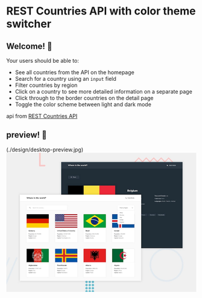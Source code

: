 # REST Countries API with color theme switcher

## Welcome! 👋

Your users should be able to:

- See all countries from the API on the homepage
- Search for a country using an `input` field
- Filter countries by region
- Click on a country to see more detailed information on a separate page
- Click through to the border countries on the detail page
- Toggle the color scheme between light and dark mode

api from [REST Countries API](https://restcountries.com)

## preview! 👋

(./design/desktop-preview.jpg)
![Project Screenshot](./design/desktop-preview.jpg)
